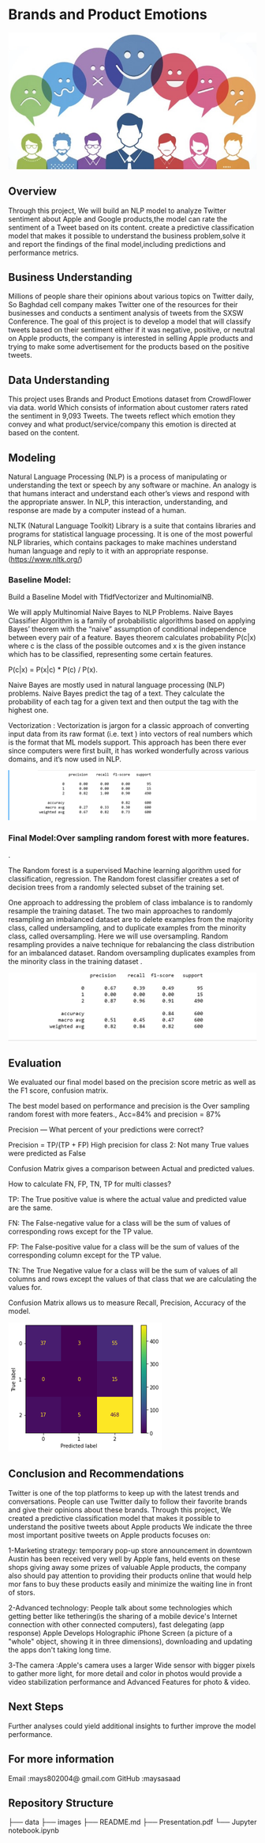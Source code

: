 # Brands and Product Emotions

![image.jpg](Images/image.jpg)

## Overview

Through this project, We will build an NLP model to analyze Twitter sentiment about Apple and Google products,the model can rate the sentiment of a Tweet based on its content. create a predictive classification model that makes it possible to understand the business problem,solve it and report the findings of the final model,including predictions and performance metrics.

## Business Understanding

Millions of people share their opinions about various topics on Twitter daily, So Baghdad cell company makes Twitter one of the resources for their businesses and conducts a sentiment analysis of tweets from the SXSW Conference. The goal of this project is to develop a model that will classify tweets based on their sentiment either if it was negative, positive, or neutral on Apple products, the company is interested in selling Apple products and trying to make some advertisement for the products based on the positive tweets.

## Data Understanding

This project uses Brands and Product Emotions dataset from CrowdFlower via data. world Which consists of information about customer raters rated the sentiment in 9,093 Tweets. The tweets reflect which emotion they convey and what product/service/company this emotion is directed at based on the content.

## Modeling
Natural Language Processing (NLP) is a process of manipulating or understanding the text or speech by any software or machine. An analogy is that humans interact and understand each other’s views and respond with the appropriate answer. In NLP, this interaction, understanding, and response are made by a computer instead of a human.

NLTK (Natural Language Toolkit) Library is a suite that contains libraries and programs for statistical language processing. It is one of the most powerful NLP libraries, which contains packages to make machines understand human language and reply to it with an appropriate response.(https://www.nltk.org/)

### Baseline Model:

Build a Baseline Model with TfidfVectorizer and MultinomialNB.

We will apply Multinomial Naive Bayes to NLP Problems. Naive Bayes Classifier Algorithm is a family of probabilistic algorithms based on applying Bayes’ theorem with the “naive” assumption of conditional independence between every pair of a feature. Bayes theorem calculates probability P(c|x) where c is the class of the possible outcomes and x is the given instance which has to be classified, representing some certain features.

P(c|x) = P(x|c) * P(c) / P(x).

Naive Bayes are mostly used in natural language processing (NLP) problems. Naive Bayes predict the tag of a text. They calculate the probability of each tag for a given text and then output the tag with the highest one.


Vectorization :
Vectorization is jargon for a classic approach of converting input data from its raw format (i.e. text ) into vectors of real numbers which is the format that ML models support. This approach has been there ever since computers were first built, it has worked wonderfully across various domains, and it’s now used in NLP.

![baseline%20model%20.png](images/baseline%20model%20.png)

### Final Model:Over sampling random forest with more features.
 .

The Random forest is a supervised Machine learning algorithm used for classification, regression. The Random forest classifier creates a set of decision trees from a randomly selected subset of the training set.

One approach to addressing the problem of class imbalance is to randomly resample the training dataset. The two main approaches to randomly resampling an imbalanced dataset are to delete examples from the majority class, called undersampling, and to duplicate examples from the minority class, called oversampling. Here we will use oversampling. Random resampling provides a naive technique for rebalancing the class distribution for an imbalanced dataset. Random oversampling duplicates examples from the minority class in the training dataset .

![final%20model.png](images/final%20model.png)

## Evaluation

We evaluated our final model based on the precision score metric as well as the F1 score, confusion matrix.

The best model based on performance and precision is the Over sampling random forest with more featers., Acc=84% and precision = 87%

Precision — What percent of your predictions were correct?

Precision = TP/(TP + FP) High precision for class 2: Not many True values were predicted as False

Confusion Matrix gives a comparison between Actual and predicted values.

How to calculate FN, FP, TN, TP for multi classes?

TP: The True positive value is where the actual value and predicted value are the same.

FN: The False-negative value for a class will be the sum of values of corresponding rows except for the TP value.

FP: The False-positive value for a class will be the sum of values of the corresponding column except for the TP value.

TN: The True Negative value for a class will be the sum of values of all columns and rows except the values of that class that we are calculating the values for.

Confusion Matrix allows us to measure Recall, Precision, Accuracy of the model.

![matrix.png](images/matrix.png)


## Conclusion and Recommendations

Twitter is one of the top platforms to keep up with the latest trends and conversations. People can use Twitter daily to follow their favorite brands and give their opinions about these brands. Through this project, We created a predictive classification model that makes it possible to understand the positive tweets about Apple products We indicate the three most important positive tweets on Apple products focuses on:

1-Marketing strategy: temporary pop-up store announcement in downtown Austin has been received very well by Apple fans, held events on these shops giving away some prizes of valuable Apple products, the company also should pay attention to providing their products online that would help mor fans to buy these products easily and minimize the waiting line in front of stors.

2-Advanced technology: People talk about some technologies which getting better like tethering(is the sharing of a mobile device's Internet connection with other connected computers), fast delegating (app response) Apple Develops Holographic iPhone Screen (a picture of a "whole" object, showing it in three dimensions), downloading and updating the apps don't taking long time.

3-The camera :Apple's camera uses a larger Wide sensor with bigger pixels to gather more light, for more detail and color in photos would provide a video stabilization performance and Advanced Features for photo & video.


## Next Steps

Further analyses could yield additional insights to further improve the model performance.



## For more information

Email :mays802004@ gmail.com 
GitHub :maysasaad

## Repository Structure

├── data ├── images ├── README.md ├── Presentation.pdf └── Jupyter notebook.ipynb
